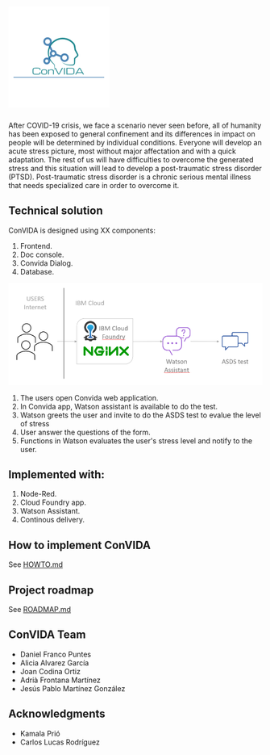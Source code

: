# ![ConVida Project](/images/convida_logo_200x200.png?raw=true)

After COVID-19 crisis, we face a scenario never seen before, all of humanity has been exposed to general confinement and its differences in impact on people will be determined by individual conditions. Everyone will develop an acute stress picture, most without major affectation and with a quick adaptation. The rest of us will have difficulties to overcome the generated stress and this situation will lead to develop a post-traumatic stress disorder (PTSD). Post-traumatic stress disorder is a chronic serious mental illness that needs specialized care in order to overcome it.

## Technical solution

ConVIDA is designed using XX components:
1. Frontend.
2. Doc console.
3. Convida Dialog.
4. Database.

![Convida technical solution](/technical_solution/technical_solution.PNG)

1. The users open Convida web application.
2. In Convida app, Watson assistant is available to do the test.
3. Watson greets the user and invite to do the ASDS test to evalue the level of stress
4. User answer the questions of the form.
5. Functions in Watson evaluates the user's stress level and notify to the user.

## Implemented with:

1. Node-Red.
2. Cloud Foundry app.
3. Watson Assistant.
4. Continous delivery.

## How to implement ConVIDA

See [HOWTO.md](howto/howto.md)

## Project roadmap

See [ROADMAP.md](roadmap/roadmap.md)

## ConVIDA Team
* Daniel Franco Puntes 
* Alicia Alvarez García 
* Joan Codina Ortiz
* Adrià Frontana Martínez
* Jesús Pablo Martínez González 

## Acknowledgments

* Kamala Prió
* Carlos Lucas Rodríguez




